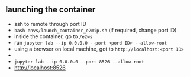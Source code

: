 ## launching the container
- ssh to remote through port ID
- `bash envs/launch_container_e2mip.sh` (if required, change port ID)
- inside the container, go to `/e2ws`
- run `jupyter lab --ip 0.0.0.0 --port <pord ID> --allow-root`
- using a browser on local machine, got to `http://localhost:<port ID>`
-
- `jupyter lab --ip 0.0.0.0 --port 8526 --allow-root`
- [http://localhost:8526](http://localhost:8526)
